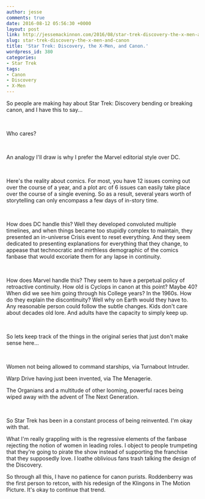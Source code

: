 ```yaml
---
author: jesse
comments: true
date: 2016-08-12 05:56:30 +0000
layout: post
link: http://jessemackinnon.com/2016/08/star-trek-discovery-the-x-men-and-canon/
slug: star-trek-discovery-the-x-men-and-canon
title: 'Star Trek: Discovery, the X-Men, and Canon.'
wordpress_id: 380
categories:
- Star Trek
tags:
- Canon
- Discovery
- X-Men
---
```





So people are making hay about Star Trek: Discovery bending or breaking canon, and I have this to say...










 










Who cares?










 










An analogy I'll draw is why I prefer the Marvel editorial style over DC.










 










Here's the reality about comics. For most, you have 12 issues coming out over the course of a year, and a plot arc of 6 issues can easily take place over the course of a single evening. So as a result, several years worth of storytelling can only encompass a few days of in-story time.










 










How does DC handle this? Well they developed convoluted multiple timelines, and when things became too stupidly complex to maintain, they presented an in-universe Crisis event to reset everything. And they seem dedicated to presenting explanations for everything that they change, to appease that technocratic and mirthless demographic of the comics fanbase that would excoriate them for any lapse in continuity.










 










How does Marvel handle this? They seem to have a perpetual policy of retroactive continuity. How old is Cyclops in canon at this point? Maybe 40? When did we see him going through his College years? In the 1960s. How do they explain the discontinuity? Well why on Earth would they have to. Any reasonable person could follow the subtle changes. Kids don't care about decades old lore. And adults have the capacity to simply keep up.










 










So lets keep track of the things in the original series that just don't make sense here...










 










Women not being allowed to command starships, via Turnabout Intruder.










Warp Drive having just been invented, via The Menagerie.










The Organians and a multitude of other looming, powerful races being wiped away with the advent of The Next Generation.










 










So Star Trek has been in a constant process of being reinvented. I'm okay with that.










What I'm really grappling with is the regressive elements of the fanbase rejecting the notion of women in leading roles. I object to people trumpeting that they're going to pirate the show instead of supporting the franchise that they supposedly love. I loathe oblivious fans trash talking the design of the Discovery.







So through all this, I have no patience for canon purists. Roddenberry was the first person to retcon, with his redesign of the Klingons in The Motion Picture. It's okay to continue that trend.
